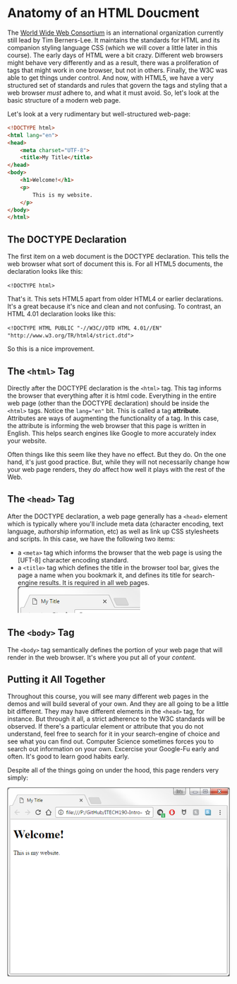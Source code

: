 # Anatomy of an HTML Doucment

The [World Wide Web Consortium] is an international organization currently still lead by Tim Berners-Lee. It maintains the standards for HTML and its companion styling language CSS (which we will cover a little later in this course). The early days of HTML were a bit crazy. Different web browsers might behave very differently and as a result, there was a proliferation of tags that might work in one browser, but not in others. Finally, the W3C was able to get things under control. And now, with HTML5, we have a very structured set of standards and rules that govern the tags and styling that a web browser _must_ adhere to, and what it must avoid. So, let's look at the basic structure of a modern web page.

Let's look at a very rudimentary but well-structured web-page:

```html
<!DOCTYPE html>
<html lang="en">
<head>
    <meta charset="UTF-8">
    <title>My Title</title>
</head>
<body>
    <h1>Welcome!</h1>
    <p>
        This is my website.
    </p>
</body>
</html>
```

## The DOCTYPE Declaration

The first item on a web document is the DOCTYPE declaration. This tells the web browser what sort of document this is. For all HTML5 documents, the declaration looks like this:

`<!DOCTYPE html>`

That's it. This sets HTML5 apart from older HTML4 or earlier declarations. It's a great because it's nice and clean and not confusing. To contrast, an HTML 4.01 declaration looks like this:

`<!DOCTYPE HTML PUBLIC "-//W3C//DTD HTML 4.01//EN" "http://www.w3.org/TR/html4/strict.dtd">`

So this is a nice improvement.

## The `<html>` Tag

Directly after the DOCTYPE declaration is the `<html>` tag. This tag informs the browser that everything after it is html code. Everything in the entire web page (other than the DOCTYPE declaration) should be inside the `<html>` tags. Notice the `lang="en"` bit. This is called a tag **attribute**. Attributes are ways of augmenting the functionality of a tag. In this case, the attribute is informing the web browser that this page is written in English. This helps search engines like Google to more accurately index your website.

Often things like this seem like they have no effect. But they do. On the one hand, it's just good practice. But, while they will not necessarily change how your web page renders, they _do_ affect how well it plays with the rest of the Web.

## The `<head>` Tag

After the DOCTYPE declaration, a web page generally has a `<head>` element which is typically where you'll include meta data (character encoding, text language, authorship information, etc) as well as link up CSS stylesheets and scripts. In this case, we have the following two items:

* a `<meta>` tag which informs the browser that the web page is using the [UFT-8] character encoding standard.
* a `<title>` tag which defines the title in the browser tool bar, gives the page a name when you bookmark it, and defines its title for search-engine results. It is required in all web pages.<br>![5]

## The `<body>` Tag

The `<body>` tag semantically defines the portion of your web page that will render in the web browser. It's where you put all of your _content_.

## Putting it All Together

Throughout this course, you will see many different web pages in the demos and will build several of your own. And they are all going to be a little bit different. They may have different elements in the `<head>` tag, for instance. But through it all, a strict adherence to the W3C standards will be observed. If there's a particular element or attribute that you do not understand, feel free to search for it in your search-engine of choice and see what you can find out. Computer Science sometimes forces you to search out information on your own. Excercise your Google-Fu early and often. It's good to learn good habits early.

Despite all of the things going on under the hood, this page renders very simply:

![6]


<!-- Links -->
[World Wide Web Consortium]: https://www.w3.org/
[UTF-8]: https://en.wikipedia.org/wiki/UTF-8

[5]: images/5.png
[6]: images/6.png
